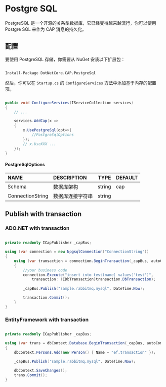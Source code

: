 # Postgre SQL

PostgreSQL 是一个开源的关系型数据库，它已经变得越来越流行，你可以使用 Postgre SQL 来作为 CAP 消息的持久化。

## 配置

要使用 PostgreSQL 存储，你需要从 NuGet 安装以下扩展包：

```shell

Install-Package DotNetCore.CAP.PostgreSql

```

然后，你可以在 `Startup.cs` 的 `ConfigureServices` 方法中添加基于内存的配置项。

```csharp

public void ConfigureServices(IServiceCollection services)
{
    // ...

    services.AddCap(x =>
    {
        x.UsePostgreSql(opt=>{
            //PostgreSqlOptions
        }); 
        // x.UseXXX ...
    });
}

```

#### PostgreSqlOptions

NAME | DESCRIPTION | TYPE | DEFAULT
:---|:---|---|:---
Schema | 数据库架构 | string | cap 
ConnectionString | 数据库连接字符串 | string | 

## Publish with transaction

### ADO.NET with transaction

```csharp

private readonly ICapPublisher _capBus;

using (var connection = new NpgsqlConnection("ConnectionString"))
{
    using (var transaction = connection.BeginTransaction(_capBus, autoCommit: false))
    {
        //your business code
        connection.Execute("insert into test(name) values('test')", 
            transaction: (IDbTransaction)transaction.DbTransaction);
        
        _capBus.Publish("sample.rabbitmq.mysql", DateTime.Now);

        transaction.Commit();
    }
}
```

### EntityFramework with transaction

```csharp

private readonly ICapPublisher _capBus;

using (var trans = dbContext.Database.BeginTransaction(_capBus, autoCommit: false))
{
    dbContext.Persons.Add(new Person() { Name = "ef.transaction" });
    
    _capBus.Publish("sample.rabbitmq.mysql", DateTime.Now);

    dbContext.SaveChanges();
    trans.Commit();
}

```
